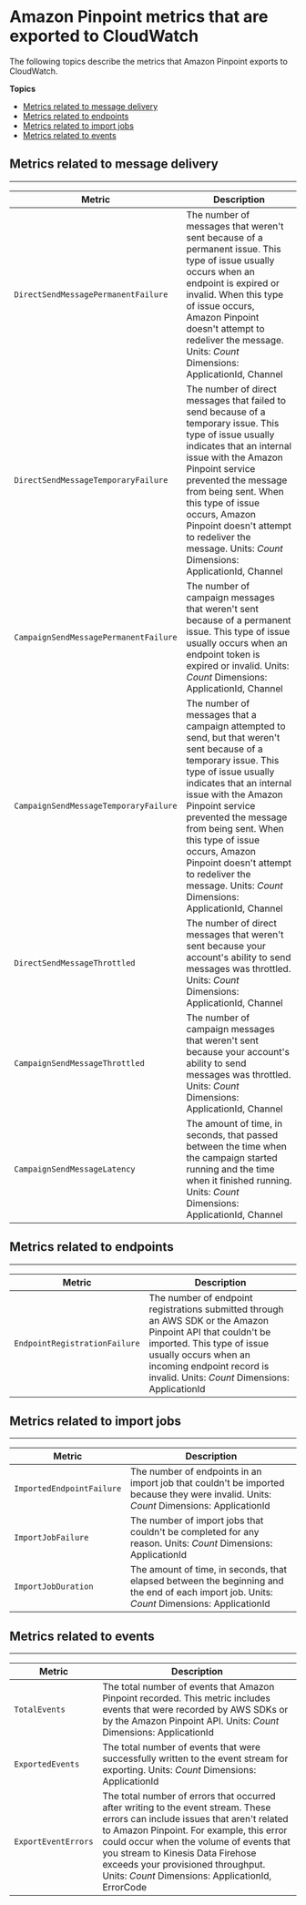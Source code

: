 # Amazon Pinpoint metrics that are exported to CloudWatch<a name="monitoring-metrics"></a>

The following topics describe the metrics that Amazon Pinpoint exports to CloudWatch\.

**Topics**
+ [Metrics related to message delivery](#monitoring-metrics-delivery)
+ [Metrics related to endpoints](#monitoring-metrics-endpoints)
+ [Metrics related to import jobs](#monitoring-metrics-import-jobs)
+ [Metrics related to events](#monitoring-metrics-events)

## Metrics related to message delivery<a name="monitoring-metrics-delivery"></a>


****  

| Metric | Description | 
| --- | --- | 
|  `DirectSendMessagePermanentFailure`  |  The number of messages that weren't sent because of a permanent issue\. This type of issue usually occurs when an endpoint is expired or invalid\. When this type of issue occurs, Amazon Pinpoint doesn't attempt to redeliver the message\. Units: *Count* Dimensions: ApplicationId, Channel  | 
|  `DirectSendMessageTemporaryFailure`  |  The number of direct messages that failed to send because of a temporary issue\. This type of issue usually indicates that an internal issue with the Amazon Pinpoint service prevented the message from being sent\. When this type of issue occurs, Amazon Pinpoint doesn't attempt to redeliver the message\. Units: *Count* Dimensions: ApplicationId, Channel  | 
|  `CampaignSendMessagePermanentFailure`  |  The number of campaign messages that weren't sent because of a permanent issue\.  This type of issue usually occurs when an endpoint token is expired or invalid\.  Units: *Count* Dimensions: ApplicationId, Channel  | 
|  `CampaignSendMessageTemporaryFailure`  |  The number of messages that a campaign attempted to send, but that weren't sent because of a temporary issue\. This type of issue usually indicates that an internal issue with the Amazon Pinpoint service prevented the message from being sent\. When this type of issue occurs, Amazon Pinpoint doesn't attempt to redeliver the message\. Units: *Count* Dimensions: ApplicationId, Channel  | 
|  `DirectSendMessageThrottled`  |  The number of direct messages that weren't sent because your account's ability to send messages was throttled\. Units: *Count* Dimensions: ApplicationId, Channel  | 
|  `CampaignSendMessageThrottled`  |  The number of campaign messages that weren't sent because your account's ability to send messages was throttled\. Units: *Count* Dimensions: ApplicationId, Channel  | 
|  `CampaignSendMessageLatency`  |  The amount of time, in seconds, that passed between the time when the campaign started running and the time when it finished running\. Units: *Count* Dimensions: ApplicationId, Channel  | 

## Metrics related to endpoints<a name="monitoring-metrics-endpoints"></a>


****  

| Metric | Description | 
| --- | --- | 
|  `EndpointRegistrationFailure`  |  The number of endpoint registrations submitted through an AWS SDK or the Amazon Pinpoint API that couldn't be imported\.  This type of issue usually occurs when an incoming endpoint record is invalid\. Units: *Count* Dimensions: ApplicationId  | 

## Metrics related to import jobs<a name="monitoring-metrics-import-jobs"></a>


****  

| Metric | Description | 
| --- | --- | 
|  `ImportedEndpointFailure`  |  The number of endpoints in an import job that couldn't be imported because they were invalid\. Units: *Count* Dimensions: ApplicationId  | 
|  `ImportJobFailure`  |  The number of import jobs that couldn't be completed for any reason\. Units: *Count* Dimensions: ApplicationId  | 
|  `ImportJobDuration`  |  The amount of time, in seconds, that elapsed between the beginning and the end of each import job\. Units: *Count* Dimensions: ApplicationId  | 

## Metrics related to events<a name="monitoring-metrics-events"></a>


****  

| Metric | Description | 
| --- | --- | 
|  `TotalEvents`  |  The total number of events that Amazon Pinpoint recorded\. This metric includes events that were recorded by AWS SDKs or by the Amazon Pinpoint API\. Units: *Count* Dimensions: ApplicationId  | 
|  `ExportedEvents`  |  The total number of events that were successfully written to the event stream for exporting\. Units: *Count* Dimensions: ApplicationId  | 
|  `ExportEventErrors`  |  The total number of errors that occurred after writing to the event stream\. These errors can include issues that aren't related to Amazon Pinpoint\.  For example, this error could occur when the volume of events that you stream to Kinesis Data Firehose exceeds your provisioned throughput\. Units: *Count* Dimensions: ApplicationId, ErrorCode  | 